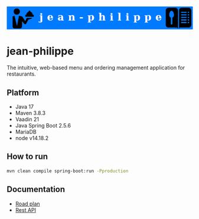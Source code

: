 
![](banner.png)

# jean-philippe

The intuitive, web-based menu and ordering management application for restaurants.

## Platform

- Java 17
- Maven 3.8.3
- Vaadin 21
- Java Spring Boot 2.5.6
- MariaDB
- node v14.18.2

## How to run

```bash
mvn clean compile spring-boot:run -Pproduction
```

## Documentation

- [Road plan](./documentation/requirements.md)
- [Rest API](./documentation/rest.md)
